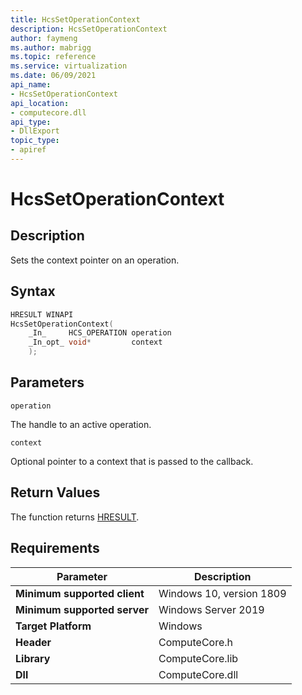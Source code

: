 ```yaml
---
title: HcsSetOperationContext
description: HcsSetOperationContext
author: faymeng
ms.author: mabrigg
ms.topic: reference
ms.service: virtualization
ms.date: 06/09/2021
api_name:
- HcsSetOperationContext
api_location:
- computecore.dll
api_type:
- DllExport
topic_type: 
- apiref
---
```

# HcsSetOperationContext

## Description

Sets the context pointer on an operation.

## Syntax

```cpp
HRESULT WINAPI
HcsSetOperationContext(
    _In_     HCS_OPERATION operation
    _In_opt_ void*         context
    );


```

## Parameters

`operation`

The handle to an active operation.

`context`

Optional pointer to a context that is passed to the callback.

## Return Values

The function returns [HRESULT](./HCSHResult.md).

## Requirements

|Parameter|Description|
|---|---|
| **Minimum supported client** | Windows 10, version 1809 |
| **Minimum supported server** | Windows Server 2019 |
| **Target Platform** | Windows |
| **Header** | ComputeCore.h |
| **Library** | ComputeCore.lib |
| **Dll** | ComputeCore.dll |